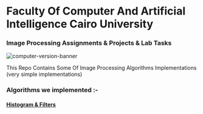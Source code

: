 # Faculty Of Computer And Artificial Intelligence Cairo University
### Image Processing Assignments & Projects & Lab Tasks

![computer-version-banner](https://user-images.githubusercontent.com/62524855/141000703-c6901fe1-9e6e-4f36-a78a-71d44de65691.jpg)


This Repo Contains Some Of Image Processing Algorithms Implementations (very simple implementations)

### Algorithms we implemented :-

#### [Histogram & Filters](https://github.com/mmsaeed509/Image-Processing/tree/main/Assignments/Assignment_1/ImageSpatialFiltersExperiment-1)

